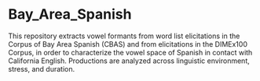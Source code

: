 # Bay_Area_Spanish

This repository extracts vowel formants from word list elicitations in the Corpus of Bay Area Spanish (CBAS) and from elicitations in the DIMEx100 Corpus, in order to characterize the vowel space of Spanish in contact with California English. Productions are analyzed across linguistic environment, stress, and duration. 
